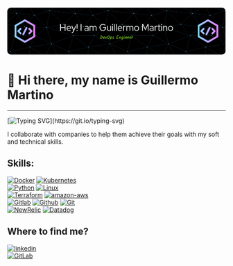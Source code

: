 ![banner](images/github-header-image(4).png)
# 👋 Hi there, my name is Guillermo Martino
---
[![Typing SVG](https://readme-typing-svg.demolab.com/?lines=I+am+a+person+very+curious;I+like+to+learn+all+the+time;Hobbies+travel+diving+adventures;mate+sports+learn...)](https://git.io/typing-svg)

I collaborate with companies to help them achieve their goals with my soft and technical skills.

## Skills:
[![Docker](https://img.shields.io/badge/Docker-101010?style-for-the-badge&logo=docker&logoColor=1E90FF&labelColor=white)]() 
[![Kubernetes](https://img.shields.io/badge/Kubernetes-101010?style-for-the-badge&logo=kubernetes&logoColor=4169E1&labelColor=white)]()
<br>
[![Python](https://img.shields.io/badge/Python-101010?style-for-the-badge&logo=Python&logoColor=blue&labelColor=white)]() 
[![Linux](https://img.shields.io/badge/Linux-101010?style-for-the-badge&logo=Linux&logoColor=black&labelColor=white)]() 
<br>
[![Terraform](https://img.shields.io/badge/Terraform-101010?style-for-the-badge&logo=Terraform&logoColor=9932CC&labelColor=white)]() 
[![amazon-aws](https://img.shields.io/badge/aws-101010?style-for-the-badge&logo=amazon-aws&logoColor=black&labelColor=white)]()
<br>
[![Gitlab](https://img.shields.io/badge/Gitlab-101010?style-for-the-badge&logo=GitLab&logoColor=orange&labelColor=white)]()
[![Github](https://img.shields.io/badge/Github-101010?style-for-the-badge&logo=GitHub&logoColor=black&labelColor=white)]()
[![Git](https://img.shields.io/badge/Git-101010?style-for-the-badge&logo=Git&logoColor=FF4500&labelColor=white)]()
<br>
[![NewRelic](https://img.shields.io/badge/NewRelic-101010?style-for-the-badge&logo=Newrelic&logoColor=20B2AA&labelColor=white)]() 
[![Datadog](https://img.shields.io/badge/Datadog-101010?style-for-the-badge&logo=Datadog&logoColor=purple&labelColor=white)]()



## Where to find me?

[![linkedin](https://img.shields.io/badge/LinkedIn-Guillermo_Martino-0077B5?style-for-the-badge&logo=linkedin&logoColor=white&labelColor=101010)](https://www.linkedin.com/in/guillermo-martino/)
<br>
[![GitLab](https://img.shields.io/badge/Gitlab-gsmartino-0077B5?style-for-the-badge&logo=GitLab&logoColor=orange&labelColor=101010)](https://gitlab.com/gsmartino)

<!--
**gsmartino23/gsmartino23** is a ✨ _special_ ✨ repository because its `README.md` (this file) appears on your GitHub profile.
